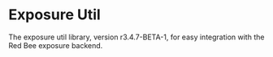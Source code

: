 # Exposure Util

The exposure util library, version r3.4.7-BETA-1, for easy integration with the Red Bee exposure backend.
